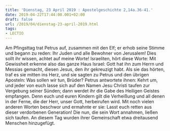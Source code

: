 ```yaml
---
title: 'Dienstag, 23 April 2019 : Apostelgeschichte 2,14a.36-41.'
date: 2019-04-22T17:44:00.001+02:00
draft: false
url: /2019/04/dienstag-23-april-2019.html
tags: 
- LECTIO
---
```


Am Pfingsttag trat Petrus auf, zusammen mit den Elf; er erhob seine Stimme und begann zu reden: Ihr Juden und alle Bewohner von Jerusalem! Dies sollt ihr wissen, achtet auf meine Worte! Israeliten, hört diese Worte: Mit Gewissheit erkenne also das ganze Haus Israel: Gott hat ihn zum Herrn und Messias gemacht, diesen Jesus, den ihr gekreuzigt habt. Als sie das hörten, traf es sie mitten ins Herz, und sie sagten zu Petrus und den übrigen Aposteln: Was sollen wir tun, Brüder? Petrus antwortete ihnen: Kehrt um, und jeder von euch lasse sich auf den Namen Jesu Christi taufen zur Vergebung seiner Sünden; dann werdet ihr die Gabe des Heiligen Geistes empfangen. Denn euch und euren Kindern gilt die Verheißung und all denen in der Ferne, die der Herr, unser Gott, herbeirufen wird. Mit noch vielen anderen Worten beschwor und ermahnte er sie: Lasst euch retten aus dieser verdorbenen Generation! Die nun, die sein Wort annahmen, ließen sich taufen. An diesem Tag wurden ihrer Gemeinschaft etwa dreitausend Menschen hinzugefügt.